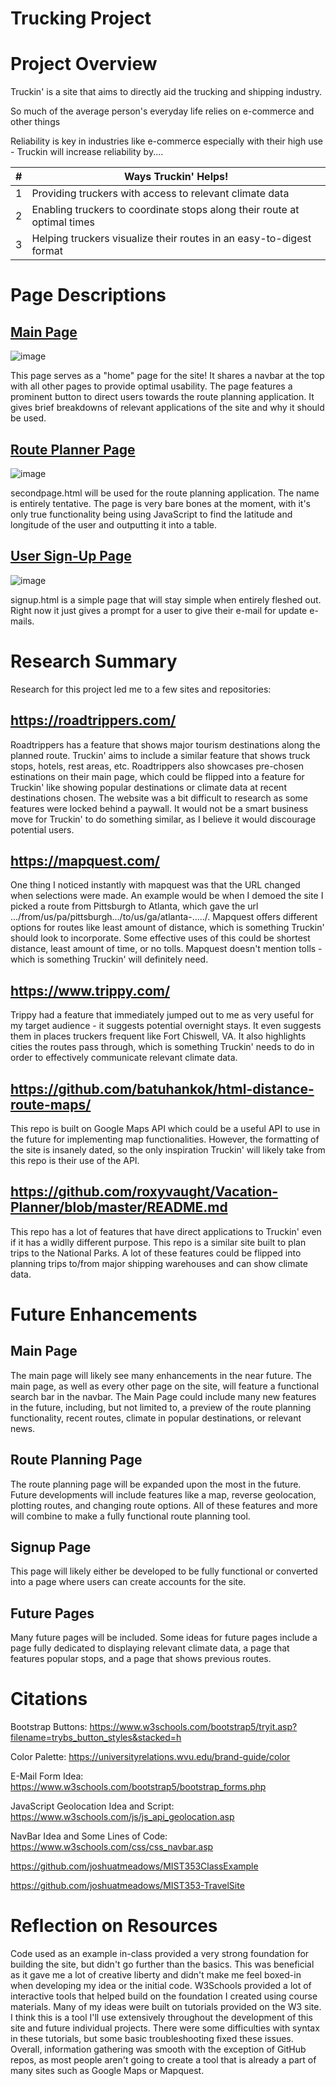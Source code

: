 # Trucking Project

# Project Overview

Truckin' is a site that aims to directly aid the trucking and shipping industry.

So much of the average person's everyday life relies on e-commerce and other things

Reliability is key in industries like e-commerce especially with their high use - Truckin will increase reliability by....

| # | Ways Truckin' Helps! |
|-----:|-----------|
|     1|Providing truckers with access to relevant climate data|
|     2|Enabling truckers to coordinate stops along their route at optimal times|
|     3|Helping truckers visualize their routes in an easy-to-digest format |

# Page Descriptions

## [Main Page](/TruckingProject/Pages/Index.cshtml)

![image](https://github.com/jmklr/TruckingSite/assets/142524952/6e38ca4d-d3f2-4452-8783-b78b830f14f2)


This page serves as a "home" page for the site! It shares a navbar at the top with all other pages to provide optimal usability. The page features a prominent button to direct users towards the route planning application. It gives brief breakdowns of relevant applications of the site and why it should be used.

## [Route Planner Page](/TruckingProject/Pages/RoutePlanner.cshtml)

![image](https://github.com/jmklr/TruckingSite/assets/142524952/3fbb82f4-dbbd-44f2-8db1-d53a39220003)


secondpage.html will be used for the route planning application. The name is entirely tentative. The page is very bare bones at the moment, with it's only true functionality being using JavaScript to find the latitude and longitude of the user and outputting it into a table. 

## [User Sign-Up Page](/TruckingProject/Pages/SignUp.cshtml)

![image](https://github.com/jmklr/TruckingSite/assets/142524952/57487fe8-0430-4038-868a-dd4aa77df165)


signup.html is a simple page that will stay simple when entirely fleshed out. Right now it just gives a prompt for a user to give their e-mail for update e-mails. 

# Research Summary

Research for this project led me to a few sites and repositories:

## https://roadtrippers.com/

Roadtrippers has a feature that shows major tourism destinations along the planned route. Truckin' aims to include a similar feature that shows truck stops, hotels, rest areas, etc. Roadtrippers also showcases pre-chosen estinations on their main page, which could be flipped into a feature for Truckin' like showing popular destinations or climate data at recent destinations chosen. The website was a bit difficult to research as some features were locked behind a paywall. It would not be a smart business move for Truckin' to do something similar, as I believe it would discourage potential users.

## https://mapquest.com/

One thing I noticed instantly with mapquest was that the URL changed when selections were made. An example would be when I demoed the site I picked a route from Pittsburgh to Atlanta, which gave the url .../from/us/pa/pittsburgh.../to/us/ga/atlanta-...../. Mapquest offers different options for routes like least amount of distance, which is something Truckin' should look to incorporate. Some effective uses of this could be shortest distance, least amount of time, or no tolls. Mapquest doesn't mention tolls - which is something Truckin' will definitely need.

## https://www.trippy.com/

Trippy had a feature that immediately jumped out to me as very useful for my target audience - it suggests potential overnight stays. It even suggests them in places truckers frequent like Fort Chiswell, VA. It also highlights cities the routes pass through, which is something Truckin' needs to do in order to effectively communicate relevant climate data. 

## https://github.com/batuhankok/html-distance-route-maps/

This repo is built on Google Maps API which could be a useful API to use in the future for implementing map functionalities. However, the formatting of the site is insanely dated, so the only inspiration Truckin' will likely take from this repo is their use of the API. 

## https://github.com/roxyvaught/Vacation-Planner/blob/master/README.md

This repo has a lot of features that have direct applications to Truckin' even if it has a widlly different purpose. This repo is a similar site built to plan trips to the National Parks. A lot of these features could be flipped into planning trips to/from major shipping warehouses and can show climate data. 

# Future Enhancements

## Main Page

The main page will likely see many enhancements in the near future. The main page, as well as every other page on the site, will feature a functional search bar in the navbar. The Main Page could include many new features in the future, including, but not limited to, a preview of the route planning functionality, recent routes, climate in popular destinations, or relevant news.

## Route Planning Page

The route planning page will be expanded upon the most in the future. Future developments will include features like a map, reverse geolocation, plotting routes, and changing route options. All of these features and more will combine to make a fully functional route planning tool.

## Signup Page

This page will likely either be developed to be fully functional or converted into a page where users can create accounts for the site.

## Future Pages

Many future pages will be included. Some ideas for future pages include a page fully dedicated to displaying relevant climate data, a page that features popular stops, and a page that shows previous routes.

# Citations

Bootstrap Buttons: https://www.w3schools.com/bootstrap5/tryit.asp?filename=trybs_button_styles&stacked=h

Color Palette: https://universityrelations.wvu.edu/brand-guide/color

E-Mail Form Idea: https://www.w3schools.com/bootstrap5/bootstrap_forms.php

JavaScript Geolocation Idea and Script: https://www.w3schools.com/js/js_api_geolocation.asp

NavBar Idea and Some Lines of Code: https://www.w3schools.com/css/css_navbar.asp

https://github.com/joshuatmeadows/MIST353ClassExample

https://github.com/joshuatmeadows/MIST353-TravelSite

# Reflection on Resources

Code used as an example in-class provided a very strong foundation for building the site, but didn't go further than the basics. This was beneficial as it gave me a lot of creative liberty and didn't make me feel boxed-in when developing my idea or the initial code. W3Schools provided a lot of interactive tools that helped build on the foundation I created using course materials. Many of my ideas were built on tutorials provided on the W3 site. I think this is a tool I'll use extensively throughout the development of this site and future individual projects. There were some difficulties with syntax in these tutorials, but some basic troubleshooting fixed these issues. Overall, information gathering was smooth with the exception of GitHub repos, as most people aren't going to create a tool that is already a part of many sites such as Google Maps or Mapquest. 
